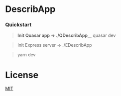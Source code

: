 # DescribApp


### Quickstart

> **Init Quasar app -> ./QDescribApp**__
> quasar dev

> Init Express server -> ./EDescribApp

> yarn dev


# License
[MIT](http://www.google.com)
